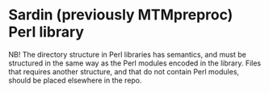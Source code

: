# Sardin (previously MTMpreproc) Perl library

NB! The directory structure in Perl libraries has
semantics, and must be structured in the same way
as the Perl modules encoded in the library. Files
that requires another structure, and that do not 
contain Perl modules, should be placed elsewhere 
in the repo.

